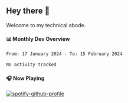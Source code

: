 ## Hey there 👋

Welcome to my technical abode.

#### 📊 Monthly Dev Overview
<!--START_SECTION:waka-->

```txt
From: 17 January 2024 - To: 15 February 2024

No activity tracked
```

<!--END_SECTION:waka-->

#### 🎧 Now Playing

[![spotify-github-profile](https://spotify-github-profile.vercel.app/api/view?uid=james2mid&cover_image=true&theme=natemoo-re)](https://open.spotify.com/user/james2mid?si=2b3baf2b09cb499e)
